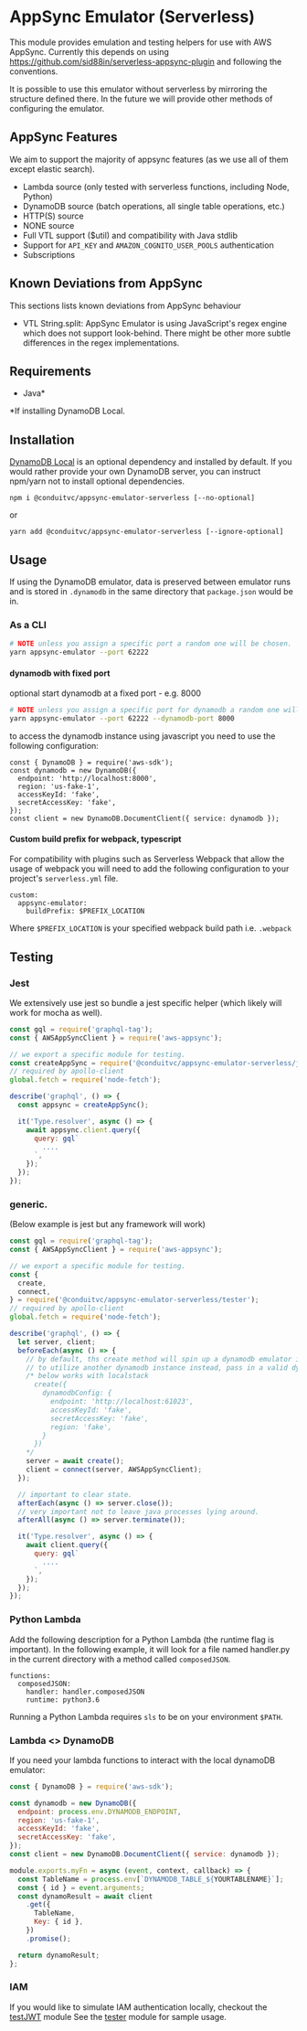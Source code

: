# AppSync Emulator (Serverless)

This module provides emulation and testing helpers for use with AWS AppSync. Currently this depends on using https://github.com/sid88in/serverless-appsync-plugin and following the conventions.

It is possible to use this emulator without serverless by mirroring the structure defined there. In the future we will provide other methods of configuring the emulator.

## AppSync Features

We aim to support the majority of appsync features (as we use all of them except elastic search).

* Lambda source (only tested with serverless functions, including Node, Python)
* DynamoDB source (batch operations, all single table operations, etc.)
* HTTP(S) source
* NONE source
* Full VTL support ($util) and compatibility with Java stdlib
* Support for `API_KEY` and `AMAZON_COGNITO_USER_POOLS` authentication
* Subscriptions

## Known Deviations from AppSync

This sections lists known deviations from AppSync behaviour
* VTL String.split: AppSync Emulator is using JavaScript's regex engine which does not support
  look-behind. There might be other more subtle differences in the regex implementations.

## Requirements

* Java\*

\*If installing DynamoDB Local.

## Installation

[DynamoDB Local](https://docs.aws.amazon.com/amazondynamodb/latest/developerguide/DynamoDBLocal.DownloadingAndRunning.html) is an optional dependency and installed by default. If you would rather provide your own DynamoDB server, you can instruct npm/yarn not to install optional dependencies.

```
npm i @conduitvc/appsync-emulator-serverless [--no-optional]
```

or

```
yarn add @conduitvc/appsync-emulator-serverless [--ignore-optional]
```

## Usage

If using the DynamoDB emulator, data is preserved between emulator runs and is stored in `.dynamodb` in the same directory that `package.json` would be in.

### As a CLI

```sh
# NOTE unless you assign a specific port a random one will be chosen.
yarn appsync-emulator --port 62222
```

#### dynamodb with fixed port

optional start dynamodb at a fixed port - e.g. 8000

```sh
# NOTE unless you assign a specific port for dynamodb a random one will be chosen.
yarn appsync-emulator --port 62222 --dynamodb-port 8000
```

to access the dynamodb instance using javascript you need to use the following configuration:

```
const { DynamoDB } = require('aws-sdk');
const dynamodb = new DynamoDB({
  endpoint: 'http://localhost:8000',
  region: 'us-fake-1',
  accessKeyId: 'fake',
  secretAccessKey: 'fake',
});
const client = new DynamoDB.DocumentClient({ service: dynamodb });
```

#### Custom build prefix for webpack, typescript

For compatibility with plugins such as Serverless Webpack that allow the usage of webpack
you will need to add the following configuration to your project's `serverless.yml` file.

```
custom:
  appsync-emulator:
    buildPrefix: $PREFIX_LOCATION
```

Where `$PREFIX_LOCATION` is your specified webpack build path i.e. `.webpack`

## Testing

### Jest

We extensively use jest so bundle a jest specific helper (which likely will work for mocha as well).

```js
const gql = require('graphql-tag');
const { AWSAppSyncClient } = require('aws-appsync');

// we export a specific module for testing.
const createAppSync = require('@conduitvc/appsync-emulator-serverless/jest');
// required by apollo-client
global.fetch = require('node-fetch');

describe('graphql', () => {
  const appsync = createAppSync();

  it('Type.resolver', async () => {
    await appsync.client.query({
      query: gql`
        ....
      `,
    });
  });
});
```

### generic.

(Below example is jest but any framework will work)

```js
const gql = require('graphql-tag');
const { AWSAppSyncClient } = require('aws-appsync');

// we export a specific module for testing.
const {
  create,
  connect,
} = require('@conduitvc/appsync-emulator-serverless/tester');
// required by apollo-client
global.fetch = require('node-fetch');

describe('graphql', () => {
  let server, client;
  beforeEach(async () => {
    // by default, ths create method will spin up a dynamodb emulator in memory using java
    // to utilize another dynamodb instance instead, pass in a valid dynamodbConfig to create:
    /* below works with localstack
      create({
        dynamodbConfig: {
          endpoint: 'http://localhost:61023',
          accessKeyId: 'fake',
          secretAccessKey: 'fake',
          region: 'fake',
        }
      })
    */
    server = await create();
    client = connect(server, AWSAppSyncClient);
  });

  // important to clear state.
  afterEach(async () => server.close());
  // very important not to leave java processes lying around.
  afterAll(async () => server.terminate());

  it('Type.resolver', async () => {
    await client.query({
      query: gql`
        ....
      `,
    });
  });
});
```

### Python Lambda

Add the following description for a Python Lambda (the runtime flag is important). In the following example, it will look for a file named
handler.py in the current directory with a method called `composedJSON`.

```
functions:
  composedJSON:
    handler: handler.composedJSON
    runtime: python3.6
```

Running a Python Lambda requires `sls` to be on your environment `$PATH`.

### Lambda <> DynamoDB

If you need your lambda functions to interact with the local dynamoDB emulator:

```js
const { DynamoDB } = require('aws-sdk');

const dynamodb = new DynamoDB({
  endpoint: process.env.DYNAMODB_ENDPOINT,
  region: 'us-fake-1',
  accessKeyId: 'fake',
  secretAccessKey: 'fake',
});
const client = new DynamoDB.DocumentClient({ service: dynamodb });

module.exports.myFn = async (event, context, callback) => {
  const TableName = process.env[`DYNAMODB_TABLE_${YOURTABLENAME}`];
  const { id } = event.arguments;
  const dynamoResult = await client
    .get({
      TableName,
      Key: { id },
    })
    .promise();

  return dynamoResult;
};
```

### IAM

If you would like to simulate IAM authentication locally, checkout the [testJWT](https://github.com/ConduitVC/aws-utils/blob/master/packages/appsync-emulator-serverless/testJWT.js) module
See the [tester](https://github.com/ConduitVC/aws-utils/blob/master/packages/appsync-emulator-serverless/tester.js) module for sample usage.
